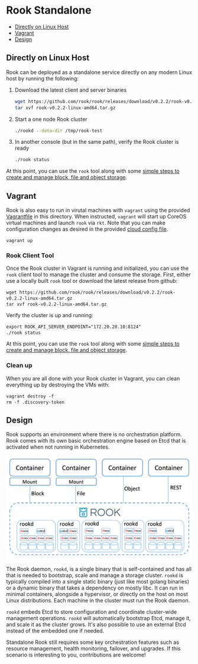 
# Rook Standalone

- [Directly on Linux Host](#directly-on-linux-host)
- [Vagrant](#vagrant)
- [Design](#design)

## Directly on Linux Host

Rook can be deployed as a standalone service directly on any modern Linux host by running the following:

1. Download the latest client and server binaries
   ```bash
   wget https://github.com/rook/rook/releases/download/v0.2.2/rook-v0.2.2-linux-amd64.tar.gz
   tar xvf rook-v0.2.2-linux-amd64.tar.gz
   ```

2. Start a one node Rook cluster
   ```bash
   ./rookd --data-dir /tmp/rook-test
   ```

3. In another console (but in the same path), verify the Rook cluster is ready
   ```bash
   ./rook status
   ```

At this point, you can use the `rook` tool along with some [simple steps to create and manage block, file and object storage](../client/README.md).


## Vagrant

Rook is also easy to run in virutal machines with `vagrant` using the provided [Vagrantfile](Vagrantfile) in this directory.  When instructed, `vagrant` will start up CoreOS virtual machines and launch `rook` via `rkt`.  Note that you can make configuration changes as desired in the provided [cloud config file](cloud-config.yml.in).

```
vagrant up
```

### Rook Client Tool
Once the Rook cluster in Vagrant is running and initialized, you can use the `rook` client tool to manage the cluster and consume the storage.  First, either use a locally built `rook` tool or download the latest release from github:
```
wget https://github.com/rook/rook/releases/download/v0.2.2/rook-v0.2.2-linux-amd64.tar.gz
tar xvf rook-v0.2.2-linux-amd64.tar.gz
```

Verify the cluster is up and running:
```
export ROOK_API_SERVER_ENDPOINT="172.20.20.10:8124"
./rook status
```

At this point, you can use the `rook` tool along with some [simple steps to create and manage block, file and object storage](../client/README.md).

### Clean up

When you are all done with your Rook cluster in Vagrant, you can clean everything up by destroying the VMs with:
```
vagrant destroy -f
rm -f .discovery-token
```

## Design

Rook supports an environment where there is no orchestration platform. Rook comes with its own basic orchestration 
engine based on Etcd that is activated when not running in Kubernetes. 

![Standalone Rook Architecture](/Documentation/media/standalone.png)

The Rook daemon, `rookd`, is a single binary that is self-contained and has all that is needed to bootstrap, scale
and manage a storage cluster. `rookd` is typically compiled into a single static binary (just like most golang
binaries) or a dynamic binary that takes a dependency on mostly libc. It can run in minimal containers, alongside a
hypervisor, or directly on the host on most Linux distributions. Each machine in the cluster must run the Rook daemon.

`rookd` embeds Etcd to store configuration and coordinate cluster-wide management operations. `rookd` will automatically
bootstrap Etcd, manage it, and scale it as the cluster grows. It's also possible to use an external Etcd instead of the embedded one
if needed.

Standalone Rook still requires some key orchestration features such as resource management, health monitoring, failover, and upgrades. 
If this scenario is interesting to you, contributions are welcome!
